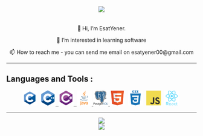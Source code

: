 <div id="header" align="center">
  <img src="https://media.giphy.com/media/M9gbBd9nbDrOTu1Mqx/giphy.gif" width="100"/>
  <div><br>
    <p>👋 Hi, I’m EsatYener.</p>
    <p>👀 I’m interested in learning software</p>
    <p >📫 How to reach me - you can send me email on esatyener00@gmail.com </p>
</div>
</div>
<hr>

 ## Languages and Tools :

<div align="center">
 
  <img src="https://raw.githubusercontent.com/github/explore/f3e22f0dca2be955676bc70d6214b95b13354ee8/topics/c/c.png" width="40" height="40" alt="c logo">&nbsp;
  <a href="https://www.w3schools.com/cpp/" rel="nofollow"> <img src="https://raw.githubusercontent.com/devicons/devicon/master/icons/cplusplus/cplusplus-original.svg" alt="cplusplus" width="40" height="40">&nbsp;
  <img src="https://raw.githubusercontent.com/devicons/devicon/master/icons/csharp/csharp-original.svg" alt="csharp" width="40" height="40">&nbsp;
  <img src="https://raw.githubusercontent.com/github/explore/5b3600551e122a3277c2c5368af2ad5725ffa9a1/topics/java/java.png" width="40" height="40" alt="java logo">
  <a href="https://www.postgresql.org" rel="nofollow"> <img src="https://raw.githubusercontent.com/devicons/devicon/master/icons/postgresql/postgresql-original-wordmark.svg" alt="postgresql" width="40" height="40" style="max-width: 100%;"> </a>
  <img src="https://github.com/devicons/devicon/blob/master/icons/html5/html5-original.svg" title="HTML5" alt="HTML" width="40" height="40"/>&nbsp;
  <img src="https://github.com/devicons/devicon/blob/master/icons/css3/css3-plain-wordmark.svg"  title="CSS3" alt="CSS" width="40" height="40"/>&nbsp;
  <img src="https://github.com/devicons/devicon/blob/master/icons/javascript/javascript-original.svg" title="JavaScript" alt="JavaScript" width="40" height="40"/>&nbsp;
  <img src="https://github.com/devicons/devicon/blob/master/icons/react/react-original-wordmark.svg" title="React" alt="React" width="40" height="40"/>&nbsp;
</div>
<hr>


<div style="display: flex; justify-content: center;">
  <img src="https://github-readme-stats.vercel.app/api/top-langs/?username=EsatYener&layout=compact&theme=tokyonight&bg_color=0d1117&title_color=58a6ff&text_color=c9d1d9&icon_color=79c0ff&card_width=300">
</div>

<div style="display: flex; justify-content: center;">
  <img src="https://github-readme-stats.vercel.app/api?username=EsatYener&show_icons=true&theme=tokyonight&bg_color=0d1117&title_color=58a6ff&text_color=c9d1d9&icon_color=79c0ff&card_width=300">
</div>
